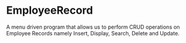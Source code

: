 # EmployeeRecord
A menu driven program that allows us to perform CRUD operations on Employee Records namely Insert, Display, Search, Delete and Update.
